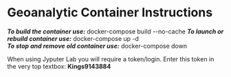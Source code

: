 # Geoanalytic Container Instructions

***To build the container use:*** docker-compose build --no-cache
***To launch or rebuild container use:*** docker-compose up -d  
***To stop and remove old container use:*** docker-compose down

When using Jyputer Lab you will require a token/login. Enter this token in the very top textbox: **Kings9143884**
